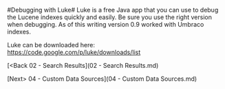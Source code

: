 #Debugging with Luke#
Luke is a free Java app that you can use to debug the Lucene indexes quickly and easily.  Be sure you use the right version when debugging.  As of this writing version 0.9 worked with Umbraco indexes.

Luke can be downloaded here: https://code.google.com/p/luke/downloads/list

[<Back 02 - Search Results](02 - Search Results.md)

[Next> 04 - Custom Data Sources](04 - Custom Data Sources.md)
